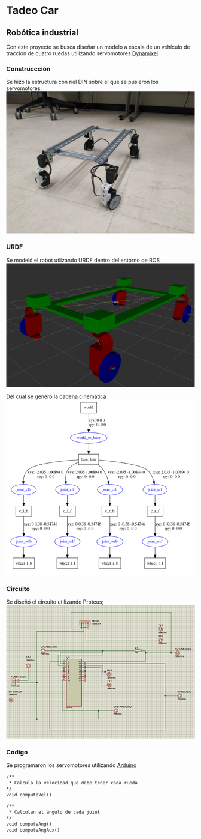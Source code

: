 # Tadeo Car
## Robótica industrial
Con este proyecto se busca diseñar un modelo a escala de un vehículo de tracción de cuatro ruedas utilizando servomotores [Dynamixel](http://www.dynamixel.com).
### Construccción
Se hizo la estructura con riel DIN sobre el que se pusieron los servomotores:
![Estructura](images/m1.jpeg)

### URDF
Se modeló el robot utilzando URDF dentro del entorno de ROS
![Estructura](images/urdf.png)

Del cual se generó la cadena cinemática
![Estructura](images/chain.png)

### Circuito
Se diseñó el circuito utilizando Proteus;
![Estructura](circuito/circuitoRobot1.png)

### Código
Se programaron los servomotores utilizando [Arduino](https://www.arduino.cc)

```
/**
 * Calcula la velocidad que debe tener cada rueda
*/
void computeVel()
```
```
/**
 * Calculan el ángulo de cada joint
*/
void computeAng()
void computeAngAux()
```
